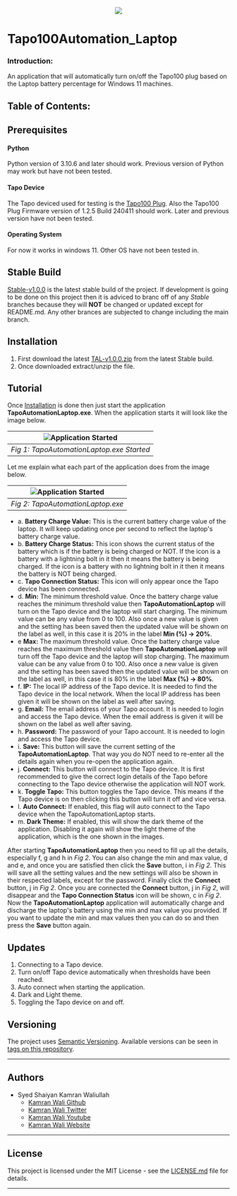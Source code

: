<p align="center"><a href="https://youtu.be/eq8Kj1s_X8E" target="_blank"><img src="https://imgur.com/VabSScN.png"></a></p>

# Tapo100Automation_Laptop

### Introduction:
An application that will automatically turn on/off the Tapo100 plug based on the Laptop battery percentage for Windows 11 machines.

## Table of Contents:

## Prerequisites
#### Python
Python version of 3.10.6 and later should work. Previous version of Python may work but have not been tested.
#### Tapo Device
The Tapo deviced used for testing is the [Tapo100 Plug](https://www.tapo.com/uk/product/smart-plug/tapo-p100/). Also the Tapo100 Plug Firmware version of 1.2.5 Build 240411 should work. Later and previous version have not been tested.
#### Operating System
For now it works in windows 11. Other OS have not been tested in.
## Stable Build
[Stable-v1.0.0]() is the latest stable build of the project. If development is going to be done on this project then it is adviced to branc off of any _Stable_ branches because they will **NOT** be changed or updated except for README.md. Any other brances are subjected to change including the main branch.
## Installation
1. First download the latest [TAL-v1.0.0.zip](https://github.com/deadlykam/Tapo100Automation_Laptop/releases/tag/v1.0.0) from the latest Stable build.
2. Once downloaded extract/unzip the file.
## Tutorial
Once [Installation](#installation) is done then just start the application **TapoAutomationLaptop.exe**. When the application starts it will look like the image below.

| ![Application Started](https://imgur.com/9kAHRXc.png) |
|:--:|
| *Fig 1: TapoAutomationLaptop.exe Started* |

Let me explain what each part of the application does from the image below.

| ![Application Started](https://imgur.com/uyyOep8.png) |
|:--:|
| *Fig 2: TapoAutomationLaptop.exe* |

- a. **Battery Charge Value:** This is the current battery charge value of the laptop. It will keep updating once per second to reflect the laptop's battery charge value.
- b. **Battery Charge Status:** This icon shows the current status of the battery which is if the battery is being charged or NOT. If the icon is a battery with a lightning bolt in it then it means the battery is being charged. If the icon is a battery with no lightning bolt in it then it means the battery is NOT being charged.
- c. **Tapo Connection Status:** This icon will only appear once the Tapo device has been connected.
- d. **Min:** The minimum threshold value. Once the battery charge value reaches the minimum threshold value then **TapoAutomationLaptop** will turn on the Tapo device and the laptop will start charging. The minimum value can be any value from 0 to 100. Also once a new value is given and the setting has been saved then the updated value will be shown on the label as well, in this case it is 20% in the label **Min (%) -> 20%**.
- e **Max:** The maximum threshold value. Once the battery charge value reaches the maximum threshold value then **TapoAutomationLaptop** will turn off the Tapo device and the laptop will stop charging. The maximum value can be any value from 0 to 100. Also once a new value is given and the setting has been saved then the updated value will be shown on the label as well, in this case it is 80% in the label **Max (%) -> 80%**.
- f. **IP:** The local IP address of the Tapo device. It is needed to find the Tapo device in the local network. When the local IP address has been given it will be shown on the label as well after saving.
- g. **Email:** The email address of your Tapo account. It is needed to login and access the Tapo device. When the email address is given it will be shown on the label as well after saving.
- h. **Password:** The password of your Tapo account. It is needed to login and access the Tapo device.
- i. **Save:** This button will save the current setting of the **TapoAutomationLaptop**. That way you do NOT need to re-enter all the details again when you re-open the application again.
- j. **Connect:** This button will connect to the Tapo device. It is first recommended to give the correct login details of the Tapo before connecting to the Tapo device otherwise the application will NOT work.
- k. **Toggle Tapo:** This button toggles the Tapo device. This means if the Tapo device is on then clicking this button will turn it off and vice versa.
- l. **Auto Connect:** If enabled, this flag will auto connect to the Tapo device when the TapoAutomationLaptop starts.
- m. **Dark Theme:** If enabled, this will show the dark theme of the application. Disabling it again will show the light theme of the application, which is the one shown in the images.

After starting **TapoAutomationLaptop** then you need to fill up all the details, especially f, g and h in _Fig 2_. You can also change the min and max value, d and e, and once you are satisfied then click the **Save** button, i in _Fig 2_. This will save all the setting values and the new settings will also be shown in their respected labels, except for the password. Finally click the **Connect** button, j in _Fig 2_. Once you are connected the **Connect** button, j in _Fig 2_, will disappear and the **Tapo Connection Status** icon will be shown, c in _Fig 2_. Now the **TapoAutomationLaptop** application will automatically charge and discharge the laptop's battery using the min and max value you provided. If you want to update the min and max values then you can do so and then press the **Save** button again.
## Updates
1. Connecting to a Tapo device.
2. Turn on/off Tapo device automatically when thresholds have been reached.
3. Auto connect when starting the application.
4. Dark and Light theme.
5. Toggling the Tapo device on and off.
## Versioning
The project uses [Semantic Versioning](https://semver.org/). Available versions can be seen in [tags on this repository](https://github.com/deadlykam/CodeOptPro_Godot/tags).
***
## Authors
- Syed Shaiyan Kamran Waliullah 
  - [Kamran Wali Github](https://github.com/deadlykam)
  - [Kamran Wali Twitter](https://twitter.com/KamranWaliDev)
  - [Kamran Wali Youtube](https://www.youtube.com/channel/UCkm-BgvswLViigPWrMo8pjg)
  - [Kamran Wali Website](https://deadlykam.github.io/)
***
## License
This project is licensed under the MIT License - see the [LICENSE.md](LICENSE) file for details.
***
